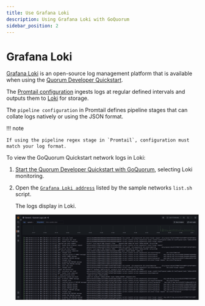```yaml
---
title: Use Grafana Loki
description: Using Grafana Loki with GoQuorum
sidebar_position: 2
---
```


# Grafana Loki

[Grafana Loki] is an open-source log management platform that is available when using the [Quorum Developer Quickstart](../../tutorials/quickstart-index.md).

The [Promtail configuration] ingests logs at regular defined intervals and outputs them to [Loki] for storage.

The `pipeline configuration` in Promtail defines pipeline stages that can collate logs natively or using the JSON format.

!!! note

    If using the pipeline regex stage in `Promtail`, configuration must match your log format.

To view the GoQuorum Quickstart network logs in Loki:

1. [Start the Quorum Developer Quickstart with GoQuorum](../../tutorials/quorum-dev-quickstart/using-the-quickstart.md), selecting Loki monitoring.
1. Open the [`Grafana Loki address`](http://localhost:3000/d/Ak6eXLsPxFemKYKEXfcH/quorum-logs-loki?orgId=1&var-app=quorum&var-search=&from=now-15m&to=now) listed by the sample networks `list.sh` script.

   The logs display in Loki.

   ![Loki logs](../../images/dashboard_grafana_loki.png)

<!-- Links -->

[Promtail configuration]: https://github.com/ConsenSys/quorum-dev-quickstart/blob/master/files/common/promtail/promtail.yml
[Loki]: https://github.com/ConsenSys/quorum-dev-quickstart/blob/master/files/common/loki/loki.yml
[Grafana Loki]: https://grafana.com/oss/loki/
